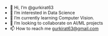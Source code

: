 - 👋 Hi, I’m @gurkirat63
- 👀 I’m interested in Data Science
- 🌱 I’m currently learning Computer Vision.
- 💞️ I’m looking to collaborate on AI/ML projects
- 📫 How to reach me gurkirat63@gmail.com

<!---
gurkirat63/gurkirat63 is a ✨ special ✨ repository because its `README.md` (this file) appears on your GitHub profile.
You can click the Preview link to take a look at your changes.
--->
